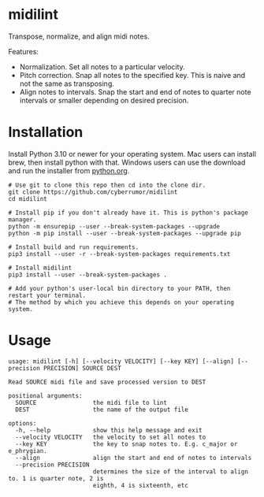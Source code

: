 # midilint

Transpose, normalize, and align midi notes.


Features:
- Normalization. Set all notes to a particular velocity.
- Pitch correction. Snap all notes to the specified key.
  This is naive and not the same as transposing.
- Align notes to intervals. Snap the start and end of notes
  to quarter note intervals or smaller depending on desired
  precision.

# Installation

Install Python 3.10 or newer for your operating system. Mac users can install brew, then install
python with that. Windows users can use the download and run the installer from
[python.org](https://www.python.org/downloads/windows/).

```
# Use git to clone this repo then cd into the clone dir.
git clone https://github.com/cyberrumor/midilint
cd midilint

# Install pip if you don't already have it. This is python's package manager.
python -m ensurepip --user --break-system-packages --upgrade
python -m pip install --user --break-system-packages --upgrade pip

# Install build and run requirements.
pip3 install --user -r --break-system-packages requirements.txt

# Install midilint
pip3 install --user --break-system-packages .

# Add your python's user-local bin directory to your PATH, then restart your terminal.
# The method by which you achieve this depends on your operating system.
```

# Usage

```
usage: midilint [-h] [--velocity VELOCITY] [--key KEY] [--align] [--precision PRECISION] SOURCE DEST

Read SOURCE midi file and save processed version to DEST

positional arguments:
  SOURCE                the midi file to lint
  DEST                  the name of the output file

options:
  -h, --help            show this help message and exit
  --velocity VELOCITY   the velocity to set all notes to
  --key KEY             the key to snap notes to. E.g. c_major or e_phrygian.
  --align               align the start and end of notes to intervals
  --precision PRECISION
                        determines the size of the interval to align to. 1 is quarter note, 2 is
                        eighth, 4 is sixteenth, etc
```

